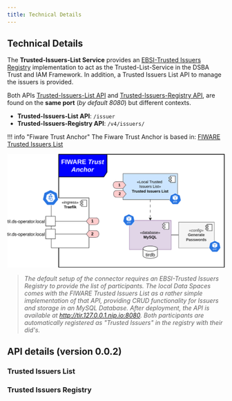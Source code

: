 ```yaml
---
title: Technical Details
---
```


## Technical Details

The **Trusted-Issuers-List Service** provides an [EBSI-Trusted Issuers Registry](https://hub.ebsi.eu/apis/pilot/trusted-issuers-registry/v4) implementation to act as the Trusted-List-Service in the DSBA Trust and IAM Framework. In addition, a Trusted Issuers List API to manage the issuers is provided.

Both APIs [Trusted-Issuers-List API](https://github.com/FIWARE/trusted-issuers-list/blob/main/api/trusted-issuers-list.yaml) and [Trusted-Issuers-Registry API](https://github.com/FIWARE/trusted-issuers-list/blob/main/api/trusted-issuers-registry.yaml), are found on the **same port** (*by default 8080*) but different contexts.

- **Trusted-Issuers-List API**: `/issuer`
- **Trusted-Issuers-Registry API**: `/v4/issuers/`

!!! info "Fiware Trust Anchor"
    The Fiware Trust Anchor is based in: [FIWARE Trusted Issuers List](https://github.com/FIWARE/trusted-issuers-list)

![trust_anchor](./img/trust_anchor_arch.svg)


> _The default setup of the connector requires an EBSI-Trusted Issuers Registry to provide the list of participants. The local Data Spaces comes with the FIWARE Trusted Issuers List as a rather simple implementation of that API, providing CRUD functionality for Issuers and storage in an MySQL Database. After deployment, the API is available at http://tir.127.0.0.1.nip.io:8080. Both participants are automatically registered as "Trusted Issuers" in the registry with their did's._

## API details (version 0.0.2)

### Trusted Issuers List

<swagger-ui src="https://raw.githubusercontent.com/FIWARE/trusted-issuers-list/refs/tags/0.0.2/api/trusted-issuers-list.yaml"/>

### Trusted Issuers Registry

<swagger-ui src="https://raw.githubusercontent.com/FIWARE/trusted-issuers-list/refs/tags/0.0.2/api/trusted-issuers-registry.yaml"/>
